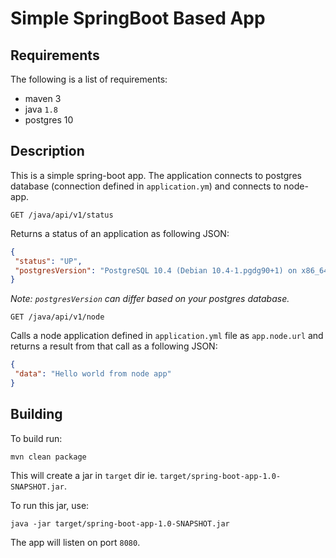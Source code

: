 # Simple SpringBoot Based App

## Requirements

The following is a list of requirements:
 - maven 3
 - java `1.8`
 - postgres 10
 
## Description

This is a simple spring-boot app. The application connects to postgres database (connection defined in `application.ym`) and connects to node-app.

```
GET /java/api/v1/status
```
Returns a status of an application as following JSON:

```json
{
 "status": "UP",
 "postgresVersion": "PostgreSQL 10.4 (Debian 10.4-1.pgdg90+1) on x86_64-pc-linux-gnu, compiled by gcc (Debian 6.3.0-18+deb9u1) 6.3.0 20170516, 64-bit" 
}
```
*Note: `postgresVersion` can differ based on your postgres database.*

```
GET /java/api/v1/node
```

Calls a node application defined in `application.yml` file as `app.node.url` and returns a result from that call as a following JSON:

```json
{
 "data": "Hello world from node app" 
}
```

## Building

To build run:

```
mvn clean package
```

This will create a jar in `target` dir ie. `target/spring-boot-app-1.0-SNAPSHOT.jar`.

To run this jar, use:

`java -jar target/spring-boot-app-1.0-SNAPSHOT.jar`

The app will listen on port `8080`.